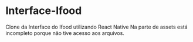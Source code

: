 # Interface-Ifood
Clone da Interface do Ifood utilizando React Native
Na parte de assets está incompleto porque não tive acesso aos arquivos.
